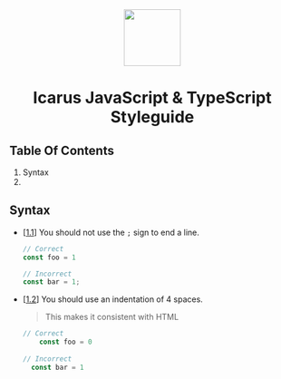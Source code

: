 <div align="center">
    <img src="http://icarusws.nl/js-content/resources/logo_geen_background.png" height="100px">
    <h1>Icarus JavaScript & TypeScript Styleguide</h1>
</div>

## Table Of Contents
1. Syntax
2. 


## Syntax

<a id="1.1"></a>
- [[1.1](#user-content-1.1)] You should not use the `;` sign to end a line.
    ```js
    // Correct
    const foo = 1
    
    // Incorrect
    const bar = 1;
    ```
<a id="1.2"></a>
- [[1.2](#user-content-1.2)] You should use an indentation of 4 spaces.
    > This makes it consistent with HTML

    ```js
    // Correct
        const foo = 0
        
    // Incorrect
      const bar = 1
    ```